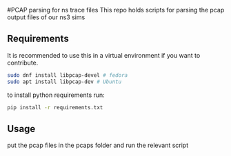 #PCAP parsing for ns trace files
This repo holds scripts for parsing the pcap output files of our ns3 sims

## Requirements

It is recommended to use this in a virtual environment if you want to contribute.

```bash
sudo dnf install libpcap-devel # fedora
sudo apt install libpcap-dev # Ubuntu

```

to install python requirements run:
```bash
pip install -r requirements.txt
```

## Usage

put the pcap files in the pcaps folder and run the relevant script